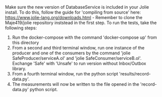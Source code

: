 Make sure the new version of DatabaseService is included in your Jolie install. To do this, follow the guide for 'compiling from source' here: https://www.jolie-lang.org/downloads.html - Remember to clone the Maje419/jolie repository inststead in the first step.
To run the tests, take the following steps:
1. Run the docker-compose with the command 'docker-compose up' from this directory
2. From a second and third terminal window, run one instance of the producer and one of the consumers by the command 'jolie SafeProducer/serviceA.ol' and 'jolie SafeConsumer/serviceB.ol'. Exchange 'Safe' with 'Unsafe' to run version without Inbox/Outbox library.
3. From a fourth terminal window, run the python script 'results/record-data.py'.
4. The measurements will now be written to the file opened in the 'record-data.py' python script.
